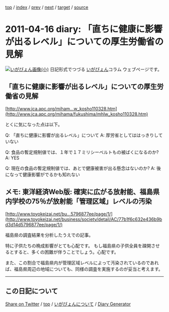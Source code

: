 [top](https://igapyon.github.io/diary/) 
 / [index](https://igapyon.github.io/diary/2011/index.html) 
 / [prev](https://igapyon.github.io/diary/2011/ig110408.html) 
 / [next](https://igapyon.github.io/diary/2011/ig110424.html) 
 / [target](https://igapyon.github.io/diary/2011/ig110416.html) 
 / [source](https://github.com/igapyon/diary/blob/gh-pages/2011/ig110416.html.src.md) 

2011-04-16 diary: 「直ちに健康に影響が出るレベル」についての厚生労働省の見解
=====================================================================================================
[![いがぴょん画像(小)](https://igapyon.github.io/diary/images/iga200306s.jpg "いがぴょん")](https://igapyon.github.io/diary/memo/memoigapyon.html) 日記形式でつづる [いがぴょん](https://igapyon.github.io/diary/memo/memoigapyon.html)コラム ウェブページです。

## 「直ちに健康に影響が出るレベル」についての厚生労働省の見解

[http://www.jca.apc.org/miham...w_kosho110328.htm](http://www.jca.apc.org/mihama/fukushima/mhlw_kosho110328.htm)

とくに気になった点は以下。

Q: 「直ちに健康に影響が出るレベル」について
A: 厚労省としてははっきりしていない

Q: 食品の暫定規制値では、１年で１７ミリシーベルトもの被ばくになるのか?
A: YES

Q: 現在の食品の暫定規制値では、あとで健康被害が出る懸念はないのか?
A: 後になって健康影響がでるかも知れない



## メモ: 東洋経済Web版: 確実に広がる放射能、福島県内学校の75％が放射能「管理区域」レベルの汚染

[http://www.toyokeizai.net/bu...5796877ee/page/1/](http://www.toyokeizai.net/business/society/detail/AC/77b1f6c632e436b9bd3d14d5796877ee/page/1/)

福島県の調査結果を分析したうえでの記事。

特に子供たちの晩成影響がとても心配です。
もし福島県の子供全員を疎開させるとすると、多くの困難が伴うことでしょう。心配です。

また、この割合で福島県内が管理区域レベルによって汚染されているのであれば、福島県周辺の地域についても、同様の調査を実施するのが妥当と考えます。

----------------------------------------------------------------------------------------------------

## この日記について

[Share on Twitter](https://twitter.com/intent/tweet?hashtags=igapyon%2Cdiary%2C%E3%81%84%E3%81%8C%E3%81%B4%E3%82%87%E3%82%93&text=%E3%80%8C%E7%9B%B4%E3%81%A1%E3%81%AB%E5%81%A5%E5%BA%B7%E3%81%AB%E5%BD%B1%E9%9F%BF%E3%81%8C%E5%87%BA%E3%82%8B%E3%83%AC%E3%83%99%E3%83%AB%E3%80%8D%E3%81%AB%E3%81%A4%E3%81%84%E3%81%A6%E3%81%AE%E5%8E%9A%E7%94%9F%E5%8A%B4%E5%83%8D%E7%9C%81%E3%81%AE%E8%A6%8B%E8%A7%A3&url=https%3A%2F%2Figapyon.github.io%2Fdiary%2F2011%2Fig110416.html) / [top](https://igapyon.github.io/diary/) / [いがぴょんについて](https://igapyon.github.io/diary/memo/memoigapyon.html) / [Diary Generator](https://github.com/igapyon/igapyonv3)
